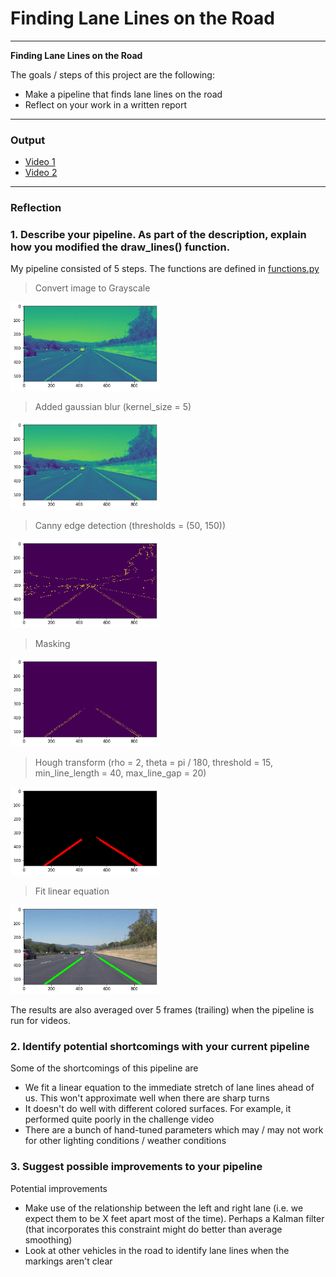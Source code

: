 # **Finding Lane Lines on the Road**

---

**Finding Lane Lines on the Road**

The goals / steps of this project are the following:
* Make a pipeline that finds lane lines on the road
* Reflect on your work in a written report

---
### Output

* [Video 1](https://youtu.be/64kMMJSV7PE)
* [Video 2](https://youtu.be/Jw6uNV7suME)
---
### Reflection

### 1. Describe your pipeline. As part of the description, explain how you modified the draw_lines() function.

My pipeline consisted of 5 steps. The functions are defined in [functions.py](functions.py)

> Convert image to Grayscale
<img src="img/step1.png" width="240" alt="Grayscale" />

> Added gaussian blur (kernel_size = 5)
<img src="img/step2.png" width="240" alt="Grayscale" />

> Canny edge detection (thresholds = (50, 150))
<img src="img/step3.png" width="240" alt="Grayscale" />

> Masking
<img src="img/step4.png" width="240" alt="Grayscale" />

> Hough transform
(rho = 2, theta = pi / 180, threshold = 15,
min_line_length = 40, max_line_gap = 20)
<img src="img/step5.png" width="240" alt="Grayscale" />

> Fit linear equation
<img src="img/step6.png" width="240" alt="Grayscale" />

The results are also averaged over 5 frames (trailing) when the pipeline is run for videos.

### 2. Identify potential shortcomings with your current pipeline
Some of the shortcomings of this pipeline are
* We fit a linear equation to the immediate stretch of lane lines ahead of us. This won't approximate well when there are sharp turns
* It doesn't do well with different colored surfaces. For example, it performed quite poorly in the challenge video
* There are a bunch of hand-tuned parameters which may / may not work for other lighting conditions / weather conditions


### 3. Suggest possible improvements to your pipeline

Potential improvements
* Make use of the relationship between the left and right lane (i.e. we expect them to be X feet apart most of the time). Perhaps a Kalman filter (that incorporates this constraint might do better than average smoothing)
* Look at other vehicles in the road to identify lane lines when the markings aren't clear
